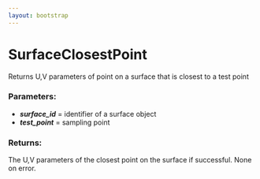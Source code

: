 ```yaml
---
layout: bootstrap
---
```


# SurfaceClosestPoint

Returns U,V parameters of point on a surface that is closest to a test point
          

### Parameters:

- ***surface_id*** = identifier of a surface object
- ***test_point*** = sampling point
        

### Returns:


The U,V parameters of the closest point on the surface if successful.
None on error.
        


